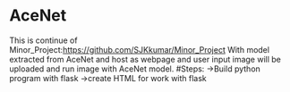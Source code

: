 # AceNet
This is continue of Minor_Project:https://github.com/SJKkumar/Minor_Project
With model extracted from AceNet and host as webpage and user input image will be uploaded and run image with AceNet model.
#Steps:
->Build python program with flask
->create HTML for work with flask

